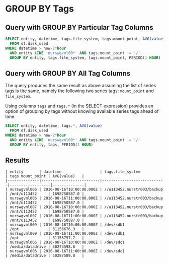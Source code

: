 # GROUP BY Tags

## Query with GROUP BY Particular Tag Columns

```sql
SELECT entity, datetime, tags.file_system, tags.mount_point, AVG(value)
  FROM df.disk_used
WHERE datetime > now-2*hour
  AND entity LIKE 'nurswgvml00*' AND tags.mount_point != '/'
  GROUP BY entity, tags.file_system, tags.mount_point, PERIOD(1 HOUR)
```

## Query with GROUP BY All Tag Columns

The query produces the same result as above assuming the list of series tags is the same, namely the following two series tags: `mount_point` and `file_system`.

Using columns `tags` and `tags.*` (in the SELECT expression) provides an option of grouping by tags without knowing available series tags ahead of time.

```sql
SELECT entity, datetime, tags.*, AVG(value)
  FROM df.disk_used
WHERE datetime > now-2*hour
  AND entity LIKE 'nurswgvml00*' AND tags.mount_point != '/'
  GROUP BY entity, tags, PERIOD(1 HOUR)
```

## Results

```ls
| entity       | datetime                 | tags.file_system           | tags.mount_point | AVG(value)   |
|--------------|--------------------------|----------------------------|------------------|--------------|
| nurswgvml006 | 2016-08-16T10:00:00.000Z | //u113452.nurstr003/backup | /mnt/u113452     | 1698750587.0 |
| nurswgvml006 | 2016-08-16T11:00:00.000Z | //u113452.nurstr003/backup | /mnt/u113452     | 1698750587.0 |
| nurswgvml007 | 2016-08-16T10:00:00.000Z | //u113452.nurstr003/backup | /mnt/u113452     | 1698750587.0 |
| nurswgvml007 | 2016-08-16T11:00:00.000Z | //u113452.nurstr003/backup | /mnt/u113452     | 1698750587.0 |
| nurswgvml009 | 2016-08-16T10:00:00.000Z | /dev/sdb1                  | /opt             | 31156676.3   |
| nurswgvml009 | 2016-08-16T11:00:00.000Z | /dev/sdb1                  | /opt             | 31156757.7   |
| nurswgvml006 | 2016-08-16T10:00:00.000Z | /dev/sdc1                  | /media/datadrive | 50273598.6   |
| nurswgvml006 | 2016-08-16T11:00:00.000Z | /dev/sdc1                  | /media/datadrive | 50287589.8   |
```
